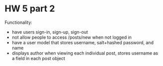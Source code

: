 # HW 5 part 2 

Functionality: 
* have users sign-in, sign-up, sign-out
* not allow people to access /posts/new when not logged in
* have a user model that stores username, salt+hashed password, and name
* displays author when viewing each individual post, stores username as a field in each post object 







